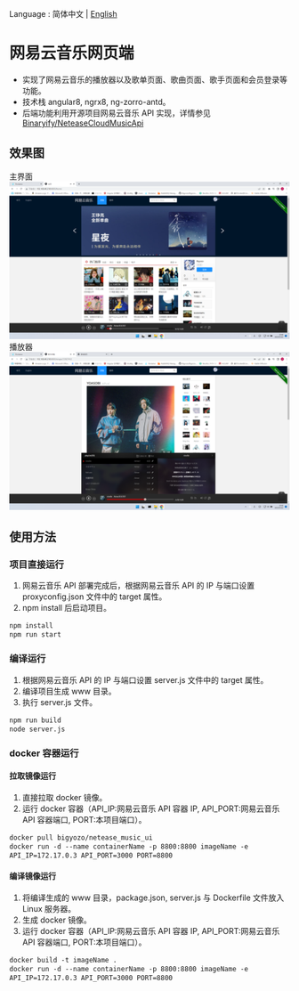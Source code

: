 Language : 简体中文 | [English](./README_ENG.md)

# 网易云音乐网页端

- 实现了网易云音乐的播放器以及歌单页面、歌曲页面、歌手页面和会员登录等功能。
- 技术栈 angular8, ngrx8, ng-zorro-antd。
- 后端功能利用开源项目网易云音乐 API 实现，详情参见
  [Binaryify/NeteaseCloudMusicApi](https://github.com/Binaryify/NeteaseCloudMusicApi)

## 效果图

主界面
![主界面](/src/assets/images/main.png)
播放器
![播放器](/src/assets/images/player.png)

## 使用方法

### 项目直接运行

1. 网易云音乐 API 部署完成后，根据网易云音乐 API 的 IP 与端口设置 proxyconfig.json 文件中的 target 属性。
2. npm install 后启动项目。

```shell
npm install
npm run start
```

### 编译运行

1. 根据网易云音乐 API 的 IP 与端口设置 server.js 文件中的 target 属性。
2. 编译项目生成 www 目录。
3. 执行 server.js 文件。

```shell
npm run build
node server.js
```

### docker 容器运行

#### 拉取镜像运行

1. 直接拉取 docker 镜像。
2. 运行 docker 容器（API_IP:网易云音乐 API 容器 IP, API_PORT:网易云音乐 API 容器端口, PORT:本项目端口）。

```shell
docker pull bigyozo/netease_music_ui
docker run -d --name containerName -p 8800:8800 imageName -e API_IP=172.17.0.3 API_PORT=3000 PORT=8800
```

#### 编译镜像运行

1. 将编译生成的 www 目录，package.json, server.js 与 Dockerfile 文件放入 Linux 服务器。
2. 生成 docker 镜像。
3. 运行 docker 容器（API_IP:网易云音乐 API 容器 IP, API_PORT:网易云音乐 API 容器端口, PORT:本项目端口）。

```shell
docker build -t imageName .
docker run -d --name containerName -p 8800:8800 imageName -e API_IP=172.17.0.3 API_PORT=3000 PORT=8800
```
